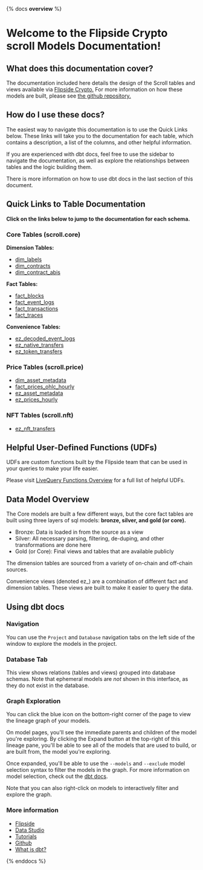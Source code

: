 {% docs __overview__ %}

# Welcome to the Flipside Crypto scroll Models Documentation!

## **What does this documentation cover?**
The documentation included here details the design of the Scroll tables and views available via [Flipside Crypto.](https://flipsidecrypto.xyz/) For more information on how these models are built, please see [the github repository.](https://github.com/FlipsideCrypto/scroll-models)

## **How do I use these docs?**
The easiest way to navigate this documentation is to use the Quick Links below. These links will take you to the documentation for each table, which contains a description, a list of the columns, and other helpful information.

If you are experienced with dbt docs, feel free to use the sidebar to navigate the documentation, as well as explore the relationships between tables and the logic building them.

There is more information on how to use dbt docs in the last section of this document.

## **Quick Links to Table Documentation**

**Click on the links below to jump to the documentation for each schema.**

### Core Tables (scroll.core)

**Dimension Tables:**
- [dim_labels](https://flipsidecrypto.github.io/mantle-models/#!/model/model.fsc_evm.core__dim_labels)
- [dim_contracts](https://flipsidecrypto.github.io/mantle-models/#!/model/model.fsc_evm.core__dim_contracts)
- [dim_contract_abis](https://flipsidecrypto.github.io/mantle-models/#!/model/model.fsc_evm.core__dim_contract_abis)

**Fact Tables:**
- [fact_blocks](https://flipsidecrypto.github.io/mantle-models/#!/model/model.fsc_evm.core__fact_blocks)
- [fact_event_logs](https://flipsidecrypto.github.io/mantle-models/#!/model/model.fsc_evm.core__fact_event_logs)
- [fact_transactions](https://flipsidecrypto.github.io/mantle-models/#!/model/model.fsc_evm.core__fact_transactions)
- [fact_traces](https://flipsidecrypto.github.io/mantle-models/#!/model/model.fsc_evm.core__fact_traces)

**Convenience Tables:**
- [ez_decoded_event_logs](https://flipsidecrypto.github.io/mantle-models/#!/model/model.fsc_evm.core__ez_decoded_event_logs)
- [ez_native_transfers](https://flipsidecrypto.github.io/mantle-models/#!/model/model.fsc_evm.core__ez_native_transfers)
- [ez_token_transfers](https://flipsidecrypto.github.io/mantle-models/#!/model/model.fsc_evm.core__ez_token_transfers)
  
### Price Tables (scroll.price)
- [dim_asset_metadata](https://flipsidecrypto.github.io/mantle-models/#!/model/model.fsc_evm.price__dim_asset_metadata)
- [fact_prices_ohlc_hourly](https://flipsidecrypto.github.io/mantle-models/#!/model/model.fsc_evm.price__fact_prices_ohlc_hourly)
- [ez_asset_metadata](https://flipsidecrypto.github.io/mantle-models/#!/model/model.fsc_evm.price__ez_asset_metadata)
- [ez_prices_hourly](https://flipsidecrypto.github.io/mantle-models/#!/model/model.fsc_evm.price__ez_prices_hourly)

### NFT Tables (scroll.nft)
- [ez_nft_transfers](https://flipsidecrypto.github.io/mantle-models/#!/model/model.fsc_evm.nft__ez_nft_transfers)

## **Helpful User-Defined Functions (UDFs)**

UDFs are custom functions built by the Flipside team that can be used in your queries to make your life easier. 

Please visit [LiveQuery Functions Overview](https://flipsidecrypto.github.io/livequery-models/#!/overview) for a full list of helpful UDFs.

## **Data Model Overview**

The Core models are built a few different ways, but the core fact tables are built using three layers of sql models: **bronze, silver, and gold (or core).**

- Bronze: Data is loaded in from the source as a view
- Silver: All necessary parsing, filtering, de-duping, and other transformations are done here
- Gold (or Core): Final views and tables that are available publicly

The dimension tables are sourced from a variety of on-chain and off-chain sources.

Convenience views (denoted ez_) are a combination of different fact and dimension tables. These views are built to make it easier to query the data.

## **Using dbt docs**
### Navigation

You can use the ```Project``` and ```Database``` navigation tabs on the left side of the window to explore the models in the project.

### Database Tab

This view shows relations (tables and views) grouped into database schemas. Note that ephemeral models are *not* shown in this interface, as they do not exist in the database.

### Graph Exploration

You can click the blue icon on the bottom-right corner of the page to view the lineage graph of your models.

On model pages, you'll see the immediate parents and children of the model you're exploring. By clicking the Expand button at the top-right of this lineage pane, you'll be able to see all of the models that are used to build, or are built from, the model you're exploring.

Once expanded, you'll be able to use the ```--models``` and ```--exclude``` model selection syntax to filter the models in the graph. For more information on model selection, check out the [dbt docs](https://docs.getdbt.com/docs/model-selection-syntax).

Note that you can also right-click on models to interactively filter and explore the graph.


### **More information**
- [Flipside](https://flipsidecrypto.xyz/)
- [Data Studio](https://flipsidecrypto.xyz/studio)
- [Tutorials](https://docs.flipsidecrypto.com/our-data/tutorials)
- [Github](https://github.com/FlipsideCrypto/scroll-models)
- [What is dbt?](https://docs.getdbt.com/docs/introduction)

{% enddocs %}
